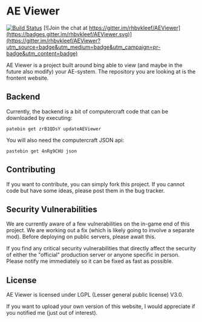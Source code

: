 # AE Viewer

[![Build Status](https://travis-ci.org/rhbvkleef/AEViewer.svg?branch=master)](https://travis-ci.org/rhbvkleef/AEViewer)
[![Join the chat at https://gitter.im/rhbvkleef/AEViewer](https://badges.gitter.im/rhbvkleef/AEViewer.svg)](https://gitter.im/rhbvkleef/AEViewer?utm_source=badge&utm_medium=badge&utm_campaign=pr-badge&utm_content=badge)

AE Viewer is a project built around bing able to view (and maybe in the future also modify) your AE-system. The repository you are looking at is the frontent website.

## Backend

Currently, the backend is a bit of computercraft code that can be downloaded by executing:

    patebin get zrB1QDsY updateAEViewer

You will also need the computercraft JSON api:

    pastebin get 4nRg9CHU json

## Contributing

If you want to contribute, you can simply fork this project. If you cannot code but have some ideas, please post them in the bug tracker.

## Security Vulnerabilities

We are currently aware of a few vulnerabilities on the in-game end of this project. We are working out a fix (which is likely going to involve a separate mod). Before deploying on public servers, please await this.

If you find any critical security vulnerabilities that directly affect the security of either the "official" production server or anyone specific in person. Please notify me immediately so it can be fixed as fast as possible.

## License

AE Viewer is licensed under LGPL (Lesser general public license) V3.0.

If you want to upload your own version of this website, I would appreciate if you notified me (just out of interest).
